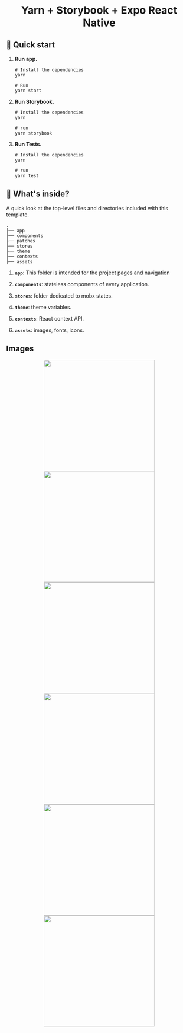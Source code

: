 <h1 align="center">
  Yarn + Storybook + Expo React Native
</h1>

## 🚅 Quick start

1.  **Run app.**

    ```shell
    # Install the dependencies
    yarn

    # Run
    yarn start
    ```

2.  **Run Storybook.**

    ```shell
    # Install the dependencies
    yarn

    # run
    yarn storybook
    ```

3.  **Run Tests.**

    ```shell
    # Install the dependencies
    yarn

    # run
    yarn test
    ```

## 🔎 What's inside?

A quick look at the top-level files and directories included with this template.
```shell
.
├── app
├── components
├── patches
├── stores
├── theme
├── contexts
├── assets
```

1.  **`app`**: This folder is intended for the project pages and navigation

2.  **`components`**: stateless components of every application.

3.  **`stores`**: folder dedicated to mobx states.

4.  **`theme`**: theme variables.

5.  **`contexts`**: React context API.

6.  **`assets`**: images, fonts, icons.

## Images

<p float="left" align="center">
  <img src="./assets/images/app/1.jpeg" width="300" />
  <img src="./assets/images/app/2.jpeg" width="300" />
  <img src="./assets/images/app/3.jpeg" width="300" />
  <img src="./assets/images/app/4.jpeg" width="300" />
  <img src="./assets/images/app/5.jpeg" width="300" />
  <img src="./assets/images/app/6.jpeg" width="300" />
</p>